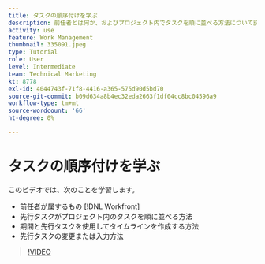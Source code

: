 ```yaml
---
title: タスクの順序付けを学ぶ
description: 前任者とは何か、およびプロジェクト内でタスクを順に並べる方法について説明します。 その後、期間と先行タスクを使用してタイムラインを作成する方法を学びます。
activity: use
feature: Work Management
thumbnail: 335091.jpeg
type: Tutorial
role: User
level: Intermediate
team: Technical Marketing
kt: 8778
exl-id: 4044743f-71f8-4416-a365-575d90d5bd70
source-git-commit: b09d634a8b4ec32eda2663f1df04cc8bc04596a9
workflow-type: tm+mt
source-wordcount: '66'
ht-degree: 0%

---
```


# タスクの順序付けを学ぶ

このビデオでは、次のことを学習します。

* 前任者が属するもの [!DNL  Workfront]
* 先行タスクがプロジェクト内のタスクを順に並べる方法
* 期間と先行タスクを使用してタイムラインを作成する方法
* 先行タスクの変更または入力方法

>[!VIDEO](https://video.tv.adobe.com/v/335091/?quality=12)

<!---
Learn more urls
There’s a lot more you can learn about predecessors, such as dependency type and lag. [!DNL Workfront] recommends getting the basics down first, then pulling those other features into your project planning. If you’re curious, here are some articles about additional functionality.
Overview of task predecessors
Create predecessor relationships by chaining tasks
Creating a predecessor relationship on the task list
Overview of lag types
Overview of task dependency types
--->
